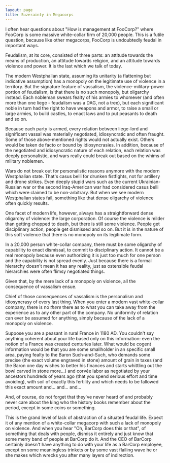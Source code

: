 ```yaml
---
layout: page
title: Suzerainty in Megacorps
---
```


I often hear questions about "How is management at FooCorp?" where FooCorp is some massive white-collar firm of 20,000 people. This is a futile question, because like other megacorps, FooCorp is undoubtedly feudal in important ways.

Feudalism, at its core, consisted of three parts: an attitude towards the means of production, an attitude towards religion, and an attitude towards violence and power. It is the last which we talk of today.

The modern Westphalian state, assuming its unitarity (a flattening but indicative assumption) has a monopoly on the legitimate use of violence in a territory. But the signature feature of vassalism, the violence-military-power portion of feudalism, is that there is no such monopoly, but oligarchy instead. Each nobleman swears fealty of his armies to whomever (and often more than one liege - feudalism was a DAG, not a tree), but each significant noble in turn had the right to have weapons and armor, to raise a small or large armies, to build castles, to enact laws and to put peasants to death and so on.

Because each party is armed, every relation between liege-lord and significant vassal was materially negotiated, idiosyncratic and often fraught. Some of those above-mentioned rights would not actually exist. Others would be taken de facto or bound by idiosyncrasies. In addition, because of the negotiated and idiosyncratic nature of each relation, each relation was deeply personalistic, and wars really could break out based on the whims of military noblemen.

Wars do not break out for personalistic reasons anymore with the modern Westphalian state. That's casus belli for drunken fistfights, not for artillery and drone strikes. Even deeply stupid wars such as the current Ukrainian-Russian war or the second Iraq-American war had considered casus belli which were claimed to be non-arbitrary. But when we see modern Westphalian states fail, something like that dense oligarchy of violence often quickly results.

One facet of modern life, however, always has a straightforward dense oligarchy of violence: the large corporation. Of course the violence is milder than getting chopped to death, but there is still some violence. People get disciplinary action, people get dismissed and so on. But it is in the nature of this soft violence that there is no monopoly on its legitimate form.

In a 20,000 person white-collar company, there must be some oligarchy of capability to enact dismissal, to commit to disciplinary action. It cannot be a real monopoly because even authorizing it is just too much for one person and the capability is not spread evenly. Just because there is a formal hierarchy doesn't mean it has any reality, just as ostensible feudal hierarchies were often flimsy negotiated things.

Given that, by the mere lack of a monopoly on violence, all the consequence of vassalism ensue.

Chief of those consequences of vassalism is the personalism and idiosyncrasy of every last thing. When you enter a modern vast white-collar company, there is no _there_ there as to what you can take away from the experience as to any other part of the company. No uniformity of relation can ever be assumed for anything, simply because of the lack of a monopoly on violence.

Suppose you are a peasant in rural France in 1180 AD. You couldn't say anything coherent about your life based only on this information: even the notion of a France was created centuries later. What would be cogent information would be that you are some smallholder in an specific small area, paying fealty to the Baron Such-and-Such, who demands some precise (the exact volume engraved in stone) amount of grain in taxes (and the Baron one day wishes to better his finances and starts whittling out the bowl carved in stone more...) and corvée labor as negotiated by your ancestors hundreds of years ago (that you spend serious effort and time avoiding), with soil of exactly this fertility and which needs to be fallowed this exact amount and... and... and...

And, of course, do not forget that they've never heard of and probably never care about the king who the history books remember about the period, except in some coins or something.

This is the grand level of lack of abstraction of a situated feudal life. Expect it of any mention of a white-collar megacorp with such a lack of monopoly on violence. And when you hear "Oh, BarCorp does this or that", of something that deals with people, dismiss it entirely and just know that some merry band of people at BarCorp do it. And the CEO of BarCorp certainly doesn't have anything to do with your life as a BarCorp employee, except on some meaningless trinkets or by some vast flailing wave he or she makes which wrecks you after many layers of indirection.

